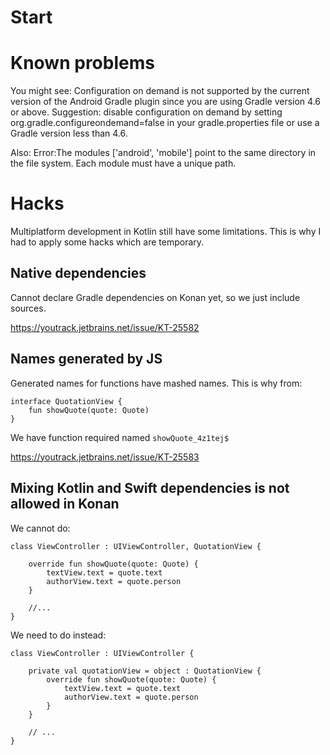 # Start

# Known problems

You might see:
Configuration on demand is not supported by the current version of the Android Gradle plugin since you are using Gradle version 4.6 or above. Suggestion: disable configuration on demand by setting org.gradle.configureondemand=false in your gradle.properties file or use a Gradle version less than 4.6.

Also:
Error:The modules ['android', 'mobile'] point to the same directory in the file system.
Each module must have a unique path.

# Hacks

Multiplatform development in Kotlin still have some limitations.
This is why I had to apply some hacks which are temporary.

## Native dependencies

Cannot declare Gradle dependencies on Konan yet, so we just include sources.

https://youtrack.jetbrains.net/issue/KT-25582

## Names generated by JS

Generated names for functions have mashed names. This is why from:
```
interface QuotationView {
    fun showQuote(quote: Quote)
}
```

We have function required named `showQuote_4z1tej$`

https://youtrack.jetbrains.net/issue/KT-25583

## Mixing Kotlin and Swift dependencies is not allowed in Konan

We cannot do:
```
class ViewController : UIViewController, QuotationView {

    override fun showQuote(quote: Quote) {
        textView.text = quote.text
        authorView.text = quote.person
    }

    //...
}
```

We need to do instead:
```
class ViewController : UIViewController {

    private val quotationView = object : QuotationView {
        override fun showQuote(quote: Quote) {
            textView.text = quote.text
            authorView.text = quote.person
        }
    }

    // ...
}
```